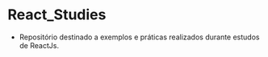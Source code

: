# React_Studies

- Repositório destinado a exemplos e práticas realizados durante estudos de ReactJs.
